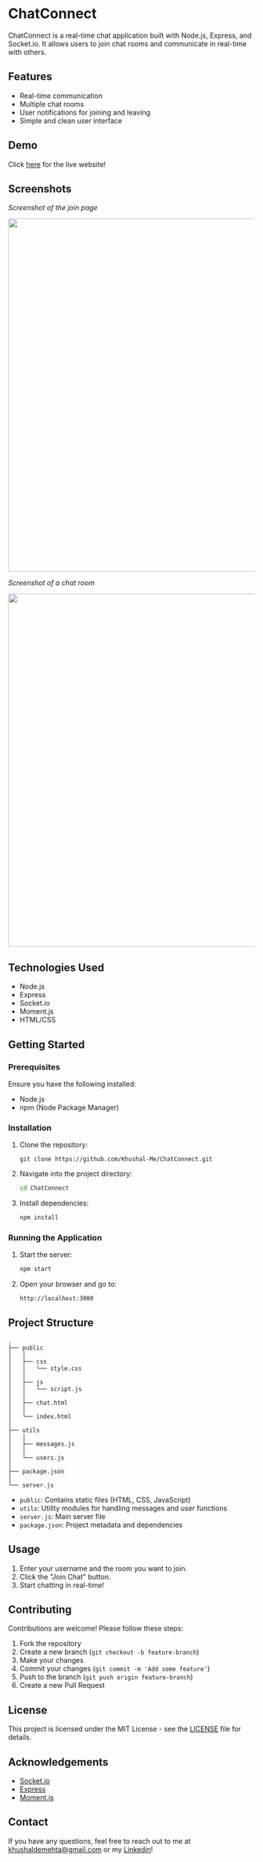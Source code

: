 # ChatConnect

ChatConnect is a real-time chat application built with Node.js, Express, and Socket.io. It allows users to join chat rooms and communicate in real-time with others.

## Features

- Real-time communication
- Multiple chat rooms
- User notifications for joining and leaving
- Simple and clean user interface

## Demo

Click [here](https://chat-connect-project.glitch.me/) for the live website!

## Screenshots


*Screenshot of the join page*

<img width="720" src="https://github.com/user-attachments/assets/e0f401e8-6d50-4d73-b20a-a09db4791743">



*Screenshot of a chat room*

<img width="720" src="https://github.com/user-attachments/assets/39e4cfab-10d3-4711-b3ae-8451ffc7c851">



## Technologies Used

- Node.js
- Express
- Socket.io
- Moment.js
- HTML/CSS

## Getting Started

### Prerequisites

Ensure you have the following installed:

- Node.js
- npm (Node Package Manager)

### Installation

1. Clone the repository:

   ```console
   git clone https://github.com/Khushal-Me/ChatConnect.git
   ```

2. Navigate into the project directory:

   ```bash
   cd ChatConnect
   ```

3. Install dependencies:

   ```bash
   npm install
   ```

### Running the Application

1. Start the server:

   ```bash
   npm start
   ```

2. Open your browser and go to:

   ```bash
   http://localhost:3000
   ```

## Project Structure

```plaintext
.
├── public
│   │ 
│   ├── css
│   │   └── style.css
│   │ 
│   ├── js
│   │   └── script.js
│   │ 
│   ├── chat.html
│   │ 
│   └── index.html
│ 
├── utils
│   │ 
│   ├── messages.js
│   │ 
│   └── users.js
│ 
├── package.json
│ 
└── server.js

```

- `public`: Contains static files (HTML, CSS, JavaScript)
- `utils`: Utility modules for handling messages and user functions
- `server.js`: Main server file
- `package.json`: Project metadata and dependencies

## Usage

1. Enter your username and the room you want to join.
2. Click the "Join Chat" button.
3. Start chatting in real-time!

## Contributing

Contributions are welcome! Please follow these steps:

1. Fork the repository
2. Create a new branch (`git checkout -b feature-branch`)
3. Make your changes
4. Commit your changes (`git commit -m 'Add some feature'`)
5. Push to the branch (`git push origin feature-branch`)
6. Create a new Pull Request

## License

This project is licensed under the MIT License - see the [LICENSE](LICENSE) file for details.

## Acknowledgements

- [Socket.io](https://socket.io/)
- [Express](https://expressjs.com/)
- [Moment.js](https://momentjs.com/)

## Contact

If you have any questions, feel free to reach out to me at khushaldemehta@gmail.com or my [Linkedin](https://www.linkedin.com/in/khushal-mehta/)!
